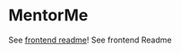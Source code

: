 # MentorMe

See [frontend readme](https://github.com/Jeff-Adler/mentorMe-frontend "Frontend")!
See frontend Readme
